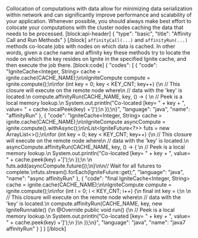 Collocation of computations with data allow for minimizing data serialization within network and can significantly improve performance and scalability of your application. Whenever possible, you should always make best effort to colocate your computations with the cluster nodes caching the data that needs to be processed.
[block:api-header]
{
  "type": "basic",
  "title": "Affinity Call and Run Methods"
}
[/block]
`affinityCall(...)`  and `affinityRun(...)` methods co-locate jobs with nodes on which data is cached. In other words, given a cache name and affinity key these methods try to locate the node on which the key resides on Ignite in the specified Ignite cache, and then execute the job there. 
[block:code]
{
  "codes": [
    {
      "code": "IgniteCache<Integer, String> cache = ignite.cache(CACHE_NAME);\n\nIgniteCompute compute = ignite.compute();\n\nfor (int key = 0; key < KEY_CNT; key++) {\n    // This closure will execute on the remote node where\n    // data with the 'key' is located.\n    compute.affinityRun(CACHE_NAME, key, () -> { \n        // Peek is a local memory lookup.\n        System.out.println(\"Co-located [key= \" + key + \", value= \" + cache.localPeek(key) +']');\n    });\n}",
      "language": "java",
      "name": "affinityRun"
    },
    {
      "code": "IgniteCache<Integer, String> cache = ignite.cache(CACHE_NAME);\n\nIgniteCompute asyncCompute = ignite.compute().withAsync();\n\nList<IgniteFuture<?>> futs = new ArrayList<>();\n\nfor (int key = 0; key < KEY_CNT; key++) {\n    // This closure will execute on the remote node where\n    // data with the 'key' is located.\n    asyncCompute.affinityRun(CACHE_NAME, key, () -> { \n        // Peek is a local memory lookup.\n        System.out.println(\"Co-located [key= \" + key + \", value= \" + cache.peek(key) +']');\n    });\n  \n    futs.add(asyncCompute.future());\n}\n\n// Wait for all futures to complete.\nfuts.stream().forEach(IgniteFuture::get);",
      "language": "java",
      "name": "async affinityRun"
    },
    {
      "code": "final IgniteCache<Integer, String> cache = ignite.cache(CACHE_NAME);\n\nIgniteCompute compute = ignite.compute();\n\nfor (int i = 0; i < KEY_CNT; i++) {\n    final int key = i;\n \n    // This closure will execute on the remote node where\n    // data with the 'key' is located.\n    compute.affinityRun(CACHE_NAME, key, new IgniteRunnable() {\n        @Override public void run() {\n            // Peek is a local memory lookup.\n            System.out.println(\"Co-located [key= \" + key + \", value= \" + cache.peek(key) +']');\n        }\n    });\n}",
      "language": "java",
      "name": "java7 affinityRun"
    }
  ]
}
[/block]